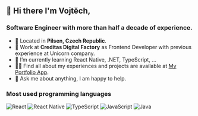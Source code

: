 ## 👋 Hi there I'm Vojtěch,

### Software Engineer with more than half a decade of experience.

- 📍 Located in **Pilsen, Czech Republic**.
- 💼 Work at **Creditas Digital Factory** as Frontend Developer with previous experience at Unicorn company.
- 🌱 I’m currently learning React Native, .NET, TypeScript, ...
- 👨‍💻 Find all about my experiences and projects are available at [My Portfolio App](https://vachal-vojtech.vercel.app).
- 💬 Ask me about anything, I am happy to help.

### Most used programming languages

![React](https://img.shields.io/badge/react-%2320232a.svg?style=for-the-badge&logo=react&logoColor=%2361DAFB)
![React Native](https://img.shields.io/badge/react_native-%2320232a.svg?style=for-the-badge&logo=react&logoColor=%2361DAFB)
![TypeScript](https://img.shields.io/badge/typescript-%23007ACC.svg?style=for-the-badge&logo=typescript&logoColor=white)
![JavaScript](https://img.shields.io/badge/javascript-%23323330.svg?style=for-the-badge&logo=javascript&logoColor=%23F7DF1E)
![Java](https://img.shields.io/badge/java-%23ED8B00.svg?style=for-the-badge&logo=openjdk&logoColor=white)
